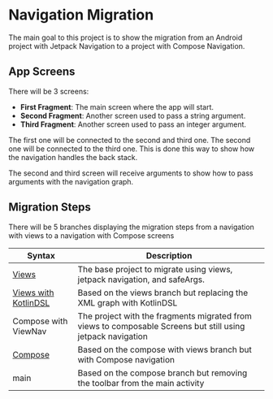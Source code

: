 # Navigation Migration

The main goal to this project is to show the migration from an Android project with Jetpack
Navigation to a project with Compose Navigation.

## App Screens

There will be 3 screens:

- **First Fragment**: The main screen where the app will start.
- **Second Fragment**: Another screen used to pass a string argument.
- **Third Fragment**: Another screen used to pass an integer argument.

The first one will be connected to the second and third one.
The second one will be connected to the third one.
This is done this way to show how the navigation handles the back stack.

The second and third screen will receive arguments to show how to pass arguments with the
navigation graph.

## Migration Steps

There will be 5 branches displaying the migration steps from a navigation with views to a navigation
with Compose screens

| Syntax                                                                                          | Description                                                                                                 |
|-------------------------------------------------------------------------------------------------|-------------------------------------------------------------------------------------------------------------|
| [Views](https://github.com/DanP1925/NavigationMigration/tree/views)                             | The base project to migrate using views, jetpack navigation, and safeArgs.                                  |
| [Views with KotlinDSL](https://github.com/DanP1925/NavigationMigration/tree/viewsWithKotlinDSL) | Based on the views branch but replacing the XML graph with KotlinDSL                                        |
| Compose with ViewNav                                                                            | The project with the fragments migrated from views to composable Screens but still using jetpack navigation |
| [Compose](https://github.com/DanP1925/NavigationMigration/tree/main)                            | Based on the compose with views branch but with Compose navigation                                          |
| main                                                                                            | Based on the compose branch but removing the toolbar from the main activity                                 |
